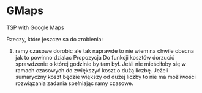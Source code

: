 # GMaps
TSP with Google Maps

Rzeczy, które jeszcze sa do zrobienia:
1) ramy czasowe dorobic ale tak naprawde to nie wiem na chwile obecna jak to powinno dzialac
Propozycja
Do funkcji kosztów dorzucić sprawdzenie o której godzinie by tam był. Jeśli nie mieściłoby się w ramach czasowych do zwiększyć koszt o dużą liczbę. Jeżeli sumaryczny koszt będzie większy od dużej liczby to nie ma możliwości rozwiązania zadania spełniając ramy czasowe.
